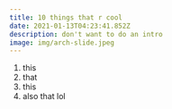 ```yaml
---
title: 10 things that r cool
date: 2021-01-13T04:23:41.852Z
description: don't want to do an intro
image: img/arch-slide.jpeg
---
```



1. this
2. that
3. this
4. also that lol